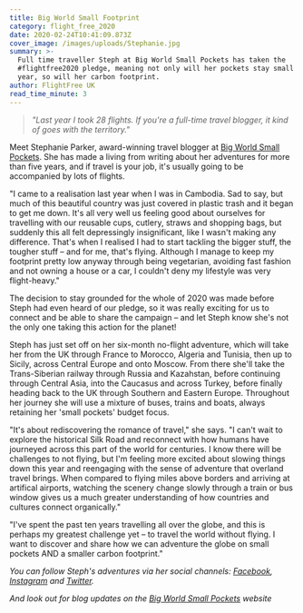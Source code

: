 ```yaml
---
title: Big World Small Footprint
category: flight_free_2020
date: 2020-02-24T10:41:09.873Z
cover_image: /images/uploads/Stephanie.jpg
summary: >-
  Full time traveller Steph at Big World Small Pockets has taken the
  #flightfree2020 pledge, meaning not only will her pockets stay small this
  year, so will her carbon footprint.
author: FlightFree UK
read_time_minute: 3
---
```

> *"Last year I took 28 flights. If you're a full-time travel blogger, it kind of goes with the territory."*

Meet Stephanie Parker, award-winning travel blogger at [Big World Small Pockets](https://www.bigworldsmallpockets.com). She has made a living from writing about her adventures for more than five years, and if travel is your job, it's usually going to be accompanied by lots of flights. 

"I came to a realisation last year when I was in Cambodia. Sad to say, but much of this beautiful country was just covered in plastic trash and it began to get me down. It's all very well us feeling good about ourselves for travelling with our reusable cups, cutlery, straws and shopping bags, but suddenly this all felt depressingly insignificant, like I wasn't making any difference. That's when I realised I had to start tackling the bigger stuff, the tougher stuff – and for me, that's flying. Although I manage to keep my footprint pretty low anyway through being vegetarian, avoiding fast fashion and not owning a house or a car, I couldn't deny my lifestyle was very flight-heavy."

The decision to stay grounded for the whole of 2020 was made before Steph had even heard of our pledge, so it was really exciting for us to connect and be able to share the campaign – and let Steph know she's not the only one taking this action for the planet!

Steph has just set off on her six-month no-flight adventure, which will take her from the UK through France to Morocco, Algeria and Tunisia, then up to Sicily, across Central Europe and onto Moscow. From there she'll take the Trans-Siberian railway through Russia and Kazahstan, before continuing through Central Asia, into the Caucasus and across Turkey, before finally heading back to the UK through Southern and Eastern Europe. Throughout her journey she will use a mixture of buses, trains and boats, always retaining her 'small pockets' budget focus.

"It's about rediscovering the romance of travel," she says. "I can't wait to explore the historical Silk Road and reconnect with how humans have journeyed across this part of the world for centuries. I know there will be challenges to not flying, but I'm feeling more excited about slowing things down this year and reengaging with the sense of adventure that overland travel brings. When compared to flying miles above borders and arriving at artifical airports, watching the scenery change slowly through a train or bus window gives us a much greater understanding of how countries and cultures connect organically."

"I've spent the past ten years travelling all over the globe, and this is perhaps my greatest challenge yet – to travel the world without flying. I want to discover and share how we can adventure the globe on small pockets AND a smaller carbon footprint."

*You can follow Steph's adventures via her social channels: [Facebook](https://www.facebook.com/bigworldsmallpockets), [Instagram](https://www.instagram.com/bigworldsmallpockets/) and [Twitter](https://twitter.com/bigwsmallp).*

*And look out for blog updates on the [Big World Small Pockets](https://www.bigworldsmallpockets.com) website[](www.bigworldsmallpockets.com)*
